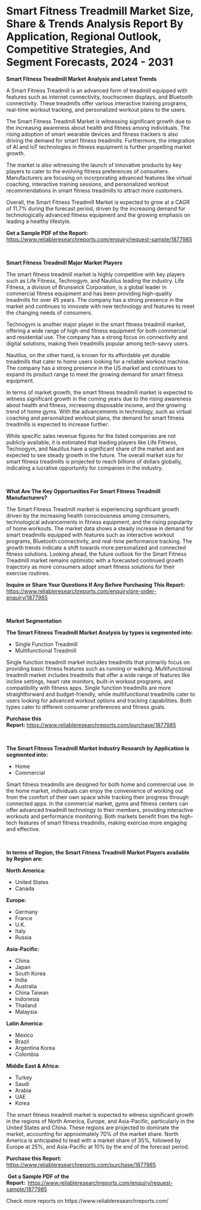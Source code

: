 <p><h1>Smart Fitness Treadmill Market Size, Share & Trends Analysis Report By Application, Regional Outlook, Competitive Strategies, And Segment Forecasts, 2024 - 2031</h1></p><p><strong>Smart Fitness Treadmill Market Analysis and Latest Trends</strong></p>
<p><p>A Smart Fitness Treadmill is an advanced form of treadmill equipped with features such as internet connectivity, touchscreen displays, and Bluetooth connectivity. These treadmills offer various interactive training programs, real-time workout tracking, and personalized workout plans to the users.</p><p>The Smart Fitness Treadmill Market is witnessing significant growth due to the increasing awareness about health and fitness among individuals. The rising adoption of smart wearable devices and fitness trackers is also driving the demand for smart fitness treadmills. Furthermore, the integration of AI and IoT technologies in fitness equipment is further propelling market growth.</p><p>The market is also witnessing the launch of innovative products by key players to cater to the evolving fitness preferences of consumers. Manufacturers are focusing on incorporating advanced features like virtual coaching, interactive training sessions, and personalized workout recommendations in smart fitness treadmills to attract more customers.</p><p>Overall, the Smart Fitness Treadmill Market is expected to grow at a CAGR of 11.7% during the forecast period, driven by the increasing demand for technologically advanced fitness equipment and the growing emphasis on leading a healthy lifestyle.</p></p>
<p><strong>Get a Sample PDF of the Report:&nbsp;</strong> <a href="https://www.reliableresearchreports.com/enquiry/request-sample/1877985">https://www.reliableresearchreports.com/enquiry/request-sample/1877985</a></p>
<p>&nbsp;</p>
<p><strong>Smart Fitness Treadmill Major Market Players</strong></p>
<p><p>The smart fitness treadmill market is highly competitive with key players such as Life Fitness, Technogym, and Nautilus leading the industry. Life Fitness, a division of Brunswick Corporation, is a global leader in commercial fitness equipment and has been providing high-quality treadmills for over 45 years. The company has a strong presence in the market and continues to innovate with new technology and features to meet the changing needs of consumers.</p><p>Technogym is another major player in the smart fitness treadmill market, offering a wide range of high-end fitness equipment for both commercial and residential use. The company has a strong focus on connectivity and digital solutions, making their treadmills popular among tech-savvy users.</p><p>Nautilus, on the other hand, is known for its affordable yet durable treadmills that cater to home users looking for a reliable workout machine. The company has a strong presence in the US market and continues to expand its product range to meet the growing demand for smart fitness equipment.</p><p>In terms of market growth, the smart fitness treadmill market is expected to witness significant growth in the coming years due to the rising awareness about health and fitness, increasing disposable income, and the growing trend of home gyms. With the advancements in technology, such as virtual coaching and personalized workout plans, the demand for smart fitness treadmills is expected to increase further.</p><p>While specific sales revenue figures for the listed companies are not publicly available, it is estimated that leading players like Life Fitness, Technogym, and Nautilus have a significant share of the market and are expected to see steady growth in the future. The overall market size for smart fitness treadmills is projected to reach billions of dollars globally, indicating a lucrative opportunity for companies in the industry.</p></p>
<p>&nbsp;</p>
<p><strong>What Are The Key Opportunities For Smart Fitness Treadmill Manufacturers?</strong></p>
<p><p>The Smart Fitness Treadmill market is experiencing significant growth driven by the increasing health consciousness among consumers, technological advancements in fitness equipment, and the rising popularity of home workouts. The market data shows a steady increase in demand for smart treadmills equipped with features such as interactive workout programs, Bluetooth connectivity, and real-time performance tracking. The growth trends indicate a shift towards more personalized and connected fitness solutions. Looking ahead, the future outlook for the Smart Fitness Treadmill market remains optimistic with a forecasted continued growth trajectory as more consumers adopt smart fitness solutions for their exercise routines.</p></p>
<p><strong>Inquire or Share Your Questions If Any Before Purchasing This Report:</strong> <a href="https://www.reliableresearchreports.com/enquiry/pre-order-enquiry/1877985">https://www.reliableresearchreports.com/enquiry/pre-order-enquiry/1877985</a></p>
<p>&nbsp;</p>
<p><strong>Market Segmentation</strong></p>
<p><strong>The Smart Fitness Treadmill Market Analysis by types is segmented into:</strong></p>
<p><ul><li>Single Function Treadmill</li><li>Multifunctional Treadmill</li></ul></p>
<p><p>Single function treadmill market includes treadmills that primarily focus on providing basic fitness features such as running or walking. Multifunctional treadmill market includes treadmills that offer a wide range of features like incline settings, heart rate monitors, built-in workout programs, and compatibility with fitness apps. Single function treadmills are more straightforward and budget-friendly, while multifunctional treadmills cater to users looking for advanced workout options and tracking capabilities. Both types cater to different consumer preferences and fitness goals.</p></p>
<p><strong>Purchase this Report:&nbsp;</strong><a href="https://www.reliableresearchreports.com/purchase/1877985">https://www.reliableresearchreports.com/purchase/1877985</a></p>
<p>&nbsp;</p>
<p><strong>The Smart Fitness Treadmill Market Industry Research by Application is segmented into:</strong></p>
<p><ul><li>Home</li><li>Commercial</li></ul></p>
<p><p>Smart fitness treadmills are designed for both home and commercial use. In the home market, individuals can enjoy the convenience of working out from the comfort of their own space while tracking their progress through connected apps. In the commercial market, gyms and fitness centers can offer advanced treadmill technology to their members, providing interactive workouts and performance monitoring. Both markets benefit from the high-tech features of smart fitness treadmills, making exercise more engaging and effective.</p></p>
<p>&nbsp;</p>
<p><strong>In terms of Region, the Smart Fitness Treadmill Market Players available by Region are:</strong></p>
<p>
    <p> <strong> North America: </strong>
        <ul>
            <li>United States</li>
            <li>Canada</li>
        </ul>
        </p> 
    <p> <strong> Europe: </strong>
        <ul>
            <li>Germany</li>
            <li>France</li>
            <li>U.K.</li>
            <li>Italy</li>
            <li>Russia</li>
        </ul>
        </p> 
    <p> <strong> Asia-Pacific: </strong>
        <ul>
            <li>China</li>
            <li>Japan</li>
            <li>South Korea</li>
            <li>India</li>
            <li>Australia</li>
            <li>China Taiwan</li>
            <li>Indonesia</li>
            <li>Thailand</li>
            <li>Malaysia</li>
        </ul>
        </p> 
    <p> <strong> Latin America: </strong>
        <ul>
            <li>Mexico</li>
            <li>Brazil</li>
            <li>Argentina Korea</li>
            <li>Colombia</li>
        </ul>
        </p> 
    <p> <strong> Middle East & Africa: </strong>
        <ul>
            <li>Turkey</li>
            <li>Saudi</li>
            <li>Arabia</li>
            <li>UAE</li>
            <li>Korea</li>
        </ul>
    </p>
    </p>
<p><p>The smart fitness treadmill market is expected to witness significant growth in the regions of North America, Europe, and Asia-Pacific, particularly in the United States and China. These regions are projected to dominate the market, accounting for approximately 70% of the market share. North America is anticipated to lead with a market share of 35%, followed by Europe at 25%, and Asia-Pacific at 10% by the end of the forecast period.</p></p>
<p><strong>Purchase this Report: </strong><a href="https://www.reliableresearchreports.com/purchase/1877985">https://www.reliableresearchreports.com/purchase/1877985</a></p>
<p>&nbsp;<strong>Get a Sample PDF of the Report:&nbsp;&nbsp;</strong><a href="https://www.reliableresearchreports.com/enquiry/request-sample/1877985">https://www.reliableresearchreports.com/enquiry/request-sample/1877985</a></p>
<p><strong></strong></p>
<p>Check more reports on https://www.reliableresearchreports.com/</p>